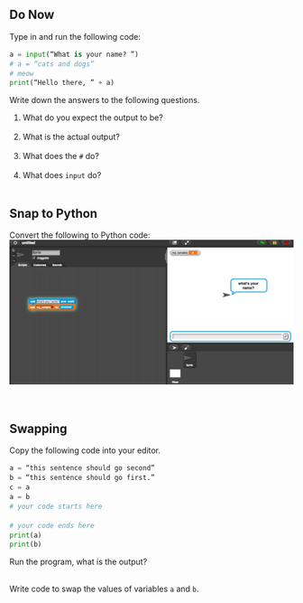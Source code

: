 ## Do Now
Type in and run the following code: 

```python
a = input(“What is your name? ”)
# a = “cats and dogs”
# meow
print(“Hello there, ” + a)
```

Write down the answers to the following questions. 
1. What do you expect the output to be?
<br><br>
2. What is the actual output?
<br><br>
3. What does the `#` do? 
<br><br>
4. What does `input` do?
<br><br>
## Snap to Python
Convert the following to Python code:
![Snap Input](snap_input.png)
<br>
<br>
<br>

## Swapping
Copy the following code into your editor. 

```python
a = “this sentence should go second”
b = “this sentence should go first.”  
c = a 
a = b 
# your code starts here

# your code ends here
print(a)
print(b)
```

Run the program, what is the output? 
<br><br>

Write code to swap the values of variables `a` and `b`.
